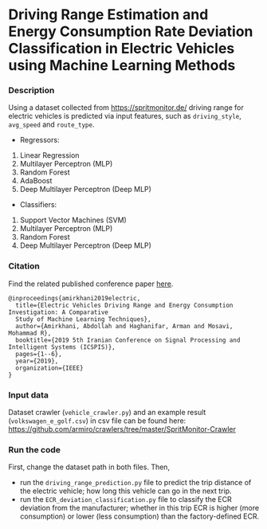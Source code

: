 # Driving Range Estimation and Energy Consumption Rate Deviation Classification in Electric Vehicles using Machine Learning Methods

### Description
Using a dataset collected from 
https://spritmonitor.de/ 
driving range for electric vehicles
is predicted via input features, such as `driving_style`, `avg_speed` and `route_type`.

* Regressors:
1) Linear Regression
2) Multilayer Perceptron (MLP)
3) Random Forest
4) AdaBoost
5) Deep Multilayer Perceptron (Deep MLP)
* Classifiers:
1) Support Vector Machines (SVM)
2) Multilayer Perceptron (MLP)
3) Random Forest
4) Deep Multilayer Perceptron (Deep MLP)

### Citation
Find the related published conference paper [here](https://ieeexplore.ieee.org/abstract/document/9066042).
```
@inproceedings{amirkhani2019electric,
  title={Electric Vehicles Driving Range and Energy Consumption Investigation: A Comparative 
  Study of Machine Learning Techniques},
  author={Amirkhani, Abdollah and Haghanifar, Arman and Mosavi, Mohammad R},
  booktitle={2019 5th Iranian Conference on Signal Processing and Intelligent Systems (ICSPIS)},
  pages={1--6},
  year={2019},
  organization={IEEE}
}
```

### Input data
Dataset crawler (```vehicle_crawler.py```) and 
an example result (```volkswagen_e_golf.csv```) in csv file can be found here:
https://github.com/armiro/crawlers/tree/master/SpritMonitor-Crawler 


### Run the code
First, change the dataset path in both files. Then,
* run the ```driving_range_prediction.py``` file to predict the trip distance
of the electric vehicle; how long this vehicle can go in the next trip.
* run the ```ECR_deviation_classification.py``` file to classify the ECR
deviation from the manufacturer; whether in this trip ECR is higher
(more consumption) or lower (less consumption) than the factory-defined ECR.

